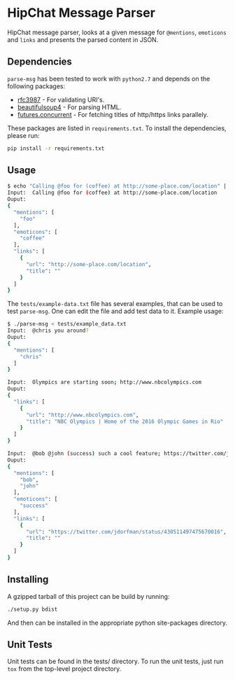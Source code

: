 # HipChat Message Parser #
HipChat message parser, looks at a given message for `@mentions`, `emoticons` and `links` and presents the parsed content in JSON.


## Dependencies ##
`parse-msg` has been tested to work with `python2.7` and depends on the following packages:

* [rfc3987](https://pypi.python.org/pypi/rfc3987/) - For validating URI's.
* [beautifulsoup4](https://pypi.python.org/pypi/beautifulsoup4)  - For parsing HTML.
* [futures.concurrent](https://docs.python.org/3/library/concurrent.futures.html) - For fetching titles of http/https links parallely.

These packages are listed in `requirements.txt`. To install the dependencies, please run:

```bash
pip install -r requirements.txt
```

## Usage ##
```bash
$ echo "Calling @foo for (coffee) at http://some-place.com/location" | ./parse-msg
Input:  Calling @foo for (coffee) at http://some-place.com/location
Ouput:
{
  "mentions": [
    "foo"
  ],
  "emoticons": [
    "coffee"
  ],
  "links": [
    {
      "url": "http://some-place.com/location", 
      "title": ""
    }
  ]
}
```
The `tests/example-data.txt` file has several examples, that can be used to test `parse-msg`. One can edit the file and add test data to it. Example usage:
```bash
$ ./parse-msg < tests/example_data.txt
Input:  @chris you around?
Ouput:
{
  "mentions": [
    "chris"
  ]
}

Input:  Olympics are starting soon; http://www.nbcolympics.com
Ouput:
{
  "links": [
    {
      "url": "http://www.nbcolympics.com",
      "title": "NBC Olympics | Home of the 2016 Olympic Games in Rio"
    }
  ]
}

Input:  @bob @john (success) such a cool feature; https://twitter.com/jdorfman/status/430511497475670016
Ouput:
{
  "mentions": [
    "bob",
    "john"
  ],
  "emoticons": [
    "success"
  ],
  "links": [
    {
      "url": "https://twitter.com/jdorfman/status/430511497475670016",
      "title": ""
    }
  ]
}
```

## Installing ##
A gzipped tarball of this project can be build by running:
```bash
./setup.py bdist
```
And then can be installed in the appropriate python site-packages directory.

## Unit Tests ##
Unit tests can be found in the tests/ directory. To run the unit tests, just run `tox` from the top-level project directory.

